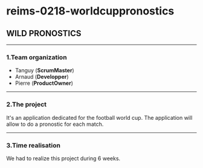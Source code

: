 # reims-0218-worldcuppronostics


## WILD PRONOSTICS 

-----------------
### 1.Team organization
* Tanguy (**ScrumMaster**)
* Arnaud (**Developper**)
* Pierre (**ProductOwner**)


____________________________________________________________
### 2.The project
It's an application dedicated for the football world cup.
The application will allow to do a pronostic for each match.
_____________________________________________________________

### 3.Time realisation
We had to realize this project during 6 weeks.

